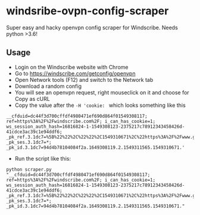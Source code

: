 # windsribe-ovpn-config-scraper
Super easy and hacky openvpn config scraper for Windscribe.
Needs python >3.6!

## Usage

* Login on the Windscribe website with Chrome
* Go to https://windscribe.com/getconfig/openvpn
* Open Network tools (F12) and switch to the Network tab
* Download a random config
* You will see an openvpn request, right mouseclick on it and choose for Copy as cURL
* Copy the value after the `-H 'cookie: ` which looks something like this
```
__cfduid=dc44f3d700cffdf4980471ef690d864f01549308117; ref=https%3A%2F%2Fwindscribe.com%2F; i_can_has_cookie=1; ws_session_auth_hash=16816824-1-1549308123-2375217c78912343458426d-41cdce3ac39c1e94ddf6; _pk_ref.3.1dc7=%5B%22%22%2C%22%22%2C1549310671%2C%22https%3A%2F%2Fwww.google.com%2F%22%5D; _pk_ses.3.1dc7=*; _pk_id.3.1dc7=94d4b78104084f2a.1649308119.2.1549311565.1549310671.'
```

* Run the script like this:
```
python scraper.py "__cfduid=dc44f3d700cffdf4980471ef690d864f01549308117; ref=https%3A%2F%2Fwindscribe.com%2F; i_can_has_cookie=1; ws_session_auth_hash=16816824-1-1549308123-2375217c78912343458426d-41cdce3ac39c1e94ddf6; _pk_ref.3.1dc7=%5B%22%22%2C%22%22%2C1549310671%2C%22https%3A%2F%2Fwww.google.com%2F%22%5D; _pk_ses.3.1dc7=*; _pk_id.3.1dc7=94d4b78104084f2a.1649308119.2.1549311565.1549310671."
```
